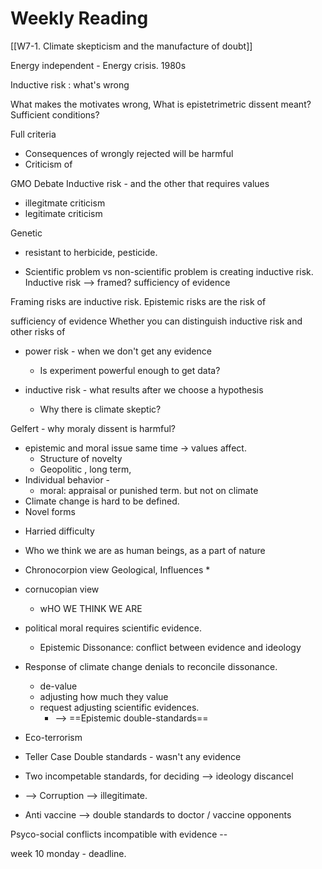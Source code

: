 # Weekly Reading
[[W7-1. Climate skepticism and the manufacture of doubt]]

Energy independent - Energy crisis. 
1980s 

Inductive risk : what's wrong 

What makes the motivates wrong, 
What is epistetrimetric dissent meant? Sufficient conditions? 

Full criteria 

* Consequences of wrongly rejected will be harmful 
* Criticism of 

GMO Debate
Inductive risk - and the other that requires values
* illegitmate criticism
* legitimate criticism 


Genetic 
- resistant to herbicide, pesticide. 

* Scientific problem vs non-scientific problem is creating inductive risk. 
Inductive risk --> framed? sufficiency of evidence 

Framing risks are inductive risk.
Epistemic risks are the risk of 


sufficiency of evidence 
Whether you can distinguish inductive risk and other risks of 


- power risk - when we don't get any evidence
	- Is experiment powerful enough to get data?

- inductive risk - what results after we choose a hypothesis 
	- Why there is climate skeptic? 



Gelfert - why moraly dissent is harmful? 
- epistemic and moral issue same time -> values affect. 
	- Structure of novelty
	- Geopolitic , long term, 
- Individual behavior - 
	- moral: appraisal or punished term. but not on climate 
- Climate change is hard to be defined. 
- Novel forms 


* Harried difficulty 
* Who we think we are as human beings, as a part of nature
* Chronocorpion view Geological, Influences
	* 


* cornucopian view
	* wHO WE THINK WE ARE 
* political moral requires scientific evidence. 
	* Epistemic Dissonance: conflict between evidence and ideology 
* Response of climate change denials to reconcile dissonance. 
	* de-value
	* adjusting how much they value
	* request adjusting scientific evidences.
		* --> ==Epistemic double-standards== 
* Eco-terrorism 

* Teller Case
Double standards - wasn't any evidence 
* Two incompetable standards, for deciding --> ideology discancel 
* --> Corruption --> illegitimate. 
* Anti vaccine --> double standards to doctor / vaccine opponents


Psyco-social conflicts
incompatible with evidence --



week 10 monday - deadline. 
